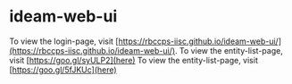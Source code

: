 # ideam-web-ui
To view the login-page, visit [https://rbccps-iisc.github.io/ideam-web-ui/](https://rbccps-iisc.github.io/ideam-web-ui/).
To view the entity-list-page, visit [https://goo.gl/syULP2](here)
To view the entity-list-page, visit [https://goo.gl/5fJKUc](here)
